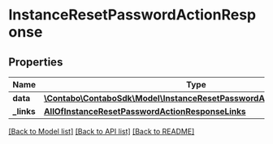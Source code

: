 # InstanceResetPasswordActionResponse

## Properties
Name | Type | Description | Notes
------------ | ------------- | ------------- | -------------
**data** | [**\Contabo\ContaboSdk\Model\InstanceResetPasswordActionResponseData[]**](InstanceResetPasswordActionResponseData.md) |  | 
**_links** | [**AllOfInstanceResetPasswordActionResponseLinks**](AllOfInstanceResetPasswordActionResponseLinks.md) |  | 

[[Back to Model list]](../../README.md#documentation-for-models) [[Back to API list]](../../README.md#documentation-for-api-endpoints) [[Back to README]](../../README.md)

